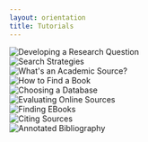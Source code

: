 ```yaml
---
layout: orientation
title: Tutorials
---
```

<div class="row">
  <div class="col-4">
      <img src="" alt="Developing a Research Question">
  </div>
  <div class="col-4">
      <img src="" alt="Search Strategies">
  </div>
  <div class="col-4">
      <img src="" alt="What's an Academic Source?">

  </div>
</div>

<div class="row">
  <div class="col-4">
      <img src="" alt="How to Find a Book">
  </div>
  <div class="col-4">
      <img src="" alt="Choosing a Database">
  </div>
  <div class="col-4">
      <img src="" alt="Evaluating Online Sources">
  </div>
</div>

<div class="row">
  <div class="col-4">
      <img src="" alt="Finding EBooks">
  </div>
  <div class="col-4">
      <img src="" alt="Citing Sources">
  </div>
  <div class="col-4">
      <img src="" alt="Annotated Bibliography">
  </div>
</div>

